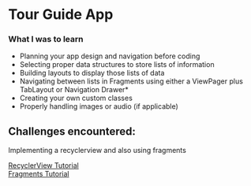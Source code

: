 <h1>Tour Guide App</h1>

<h3>What I was to learn</h3>
<ul>
<li>Planning your app design and navigation before coding</li>
<li>Selecting proper data structures to store lists of information</li>
<li>Building layouts to display those lists of data</li>
<li>Navigating between lists in Fragments using either a ViewPager plus TabLayout or Navigation Drawer*</li>
<li>Creating your own custom classes</li>
<li>Properly handling images or audio (if applicable)</li>
</ul>
<h2>Challenges encountered:</h2>
<p>Implementing a recyclerview and also using fragments</p>

<a href="https://www.androidhive.info/2016/01/android-working-with-recycler-view/">RecyclerView Tutorial</a><br/>
<a href="http://www.zoftino.com/android-fragments-tutorial">Fragments Tutorial</a>

